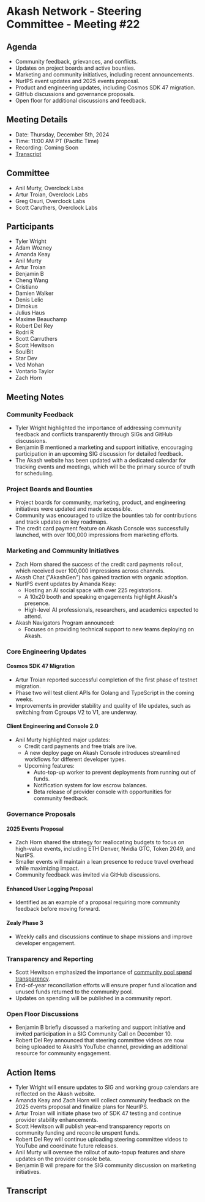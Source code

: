 # Akash Network - Steering Committee - Meeting #22

## Agenda
- Community feedback, grievances, and conflicts.
- Updates on project boards and active bounties.
- Marketing and community initiatives, including recent announcements.
- NurIPS event updates and 2025 events proposal.
- Product and engineering updates, including Cosmos SDK 47 migration.
- GitHub discussions and governance proposals.
- Open floor for additional discussions and feedback.

## Meeting Details

- Date: Thursday, December 5th, 2024
- Time: 11:00 AM PT (Pacific Time)
- Recording: Coming Soon
- [Transcript](#transcript)

## Committee

- Anil Murty, Overclock Labs
- Artur Troian, Overclock Labs
- Greg Osuri, Overclock Labs
- Scott Caruthers, Overclock Labs

## Participants
- Tyler Wright
- Adam Wozney
- Amanda Keay
- Anil Murty
- Artur Troian
- Benjamin B
- Cheng Wang
- Cristiano
- Damien Walker
- Denis Lelic
- Dimokus
- Julius Haus
- Maxime Beauchamp
- Robert Del Rey
- Rodri R
- Scott Carruthers
- Scott Hewitson
- SoulBit
- Star Dev
- Ved Mohan
- Vontario Taylor
- Zach Horn

## Meeting Notes

### Community Feedback
- Tyler Wright highlighted the importance of addressing community feedback and conflicts transparently through SIGs and GitHub discussions.
- Benjamin B mentioned a marketing and support initiative, encouraging participation in an upcoming SIG discussion for detailed feedback.
- The Akash website has been updated with a dedicated calendar for tracking events and meetings, which will be the primary source of truth for scheduling.

### Project Boards and Bounties
- Project boards for community, marketing, product, and engineering initiatives were updated and made accessible.
- Community was encouraged to utilize the bounties tab for contributions and track updates on key roadmaps.
- The credit card payment feature on Akash Console was successfully launched, with over 100,000 impressions from marketing efforts.

### Marketing and Community Initiatives
- Zach Horn shared the success of the credit card payments rollout, which received over 100,000 impressions across channels.
- Akash Chat ("AkashGen") has gained traction with organic adoption.
- NurIPS event updates by Amanda Keay:
  - Hosting an AI social space with over 225 registrations.
  - A 10x20 booth and speaking engagements highlight Akash's presence.
  - High-level AI professionals, researchers, and academics expected to attend.
- Akash Navigators Program announced:
  - Focuses on providing technical support to new teams deploying on Akash.

### Core Engineering Updates
#### **Cosmos SDK 47 Migration**
- Artur Troian reported successful completion of the first phase of testnet migration.
- Phase two will test client APIs for Golang and TypeScript in the coming weeks.
- Improvements in provider stability and quality of life updates, such as switching from Cgroups V2 to V1, are underway.

#### **Client Engineering and Console 2.0**
- Anil Murty highlighted major updates:
  - Credit card payments and free trials are live.
  - A new deploy page on Akash Console introduces streamlined workflows for different developer types.
  - Upcoming features:
    - Auto-top-up worker to prevent deployments from running out of funds.
    - Notification system for low escrow balances.
    - Beta release of provider console with opportunities for community feedback.

### Governance Proposals
#### **2025 Events Proposal**
- Zach Horn shared the strategy for reallocating budgets to focus on high-value events, including ETH Denver, Nvidia GTC, Token 2049, and NurIPS.
- Smaller events will maintain a lean presence to reduce travel overhead while maximizing impact.
- Community feedback was invited via GitHub discussions.

#### **Enhanced User Logging Proposal**
- Identified as an example of a proposal requiring more community feedback before moving forward.

#### **Zealy Phase 3**
- Weekly calls and discussions continue to shape missions and improve developer engagement.

### Transparency and Reporting
- Scott Hewitson emphasized the importance of [community pool spend transparency](https://github.com/akash-network/community/tree/main/community-pool-spend-reporting).
- End-of-year reconciliation efforts will ensure proper fund allocation and unused funds returned to the community pool.
- Updates on spending will be published in a community report.

### Open Floor Discussions
- Benjamin B briefly discussed a marketing and support initiative and invited participation in a SIG Community Call on December 10.
- Robert Del Rey announced that steering committee videos are now being uploaded to Akash’s YouTube channel, providing an additional resource for community engagement.

## Action Items
- Tyler Wright will ensure updates to SIG and working group calendars are reflected on the Akash website.
- Amanda Keay and Zach Horn will collect community feedback on the 2025 events proposal and finalize plans for NeurIPS.
- Artur Troian will initiate phase two of SDK 47 testing and continue provider stability enhancements.
- Scott Hewitson will publish year-end transparency reports on community funding and reconcile unspent funds.
- Robert Del Rey will continue uploading steering committee videos to YouTube and coordinate future releases.
- Anil Murty will oversee the rollout of auto-topup features and share updates on the provider console beta.
- Benjamin B will prepare for the SIG community discussion on marketing initiatives.

## Transcript
